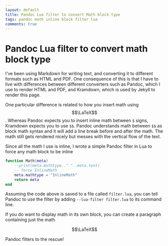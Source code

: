 ```yaml
---
layout: default
title: Pandoc Lua filter to convert Math block type
tags: pandoc math inline block filter lua
comments: true
---
```

# Pandoc Lua filter to convert math block type

I've been using Markdown for writing text, and  converting it to different formats such as HTML and PDF. One consequence of this is that I have to live with differences between different converters such as Pandoc, which I use to render HTML and PDF, and Kramdown, which is used by Jekyll to render this page.

One particular difference is related to how you insert math using $$\LaTeX$$. Whereas Pandoc expects you to insert inline math between `$` signs, Kramdown expects you to use `$$`. Pandoc understands math between `$$` as block math syntax and it will add a line break before and after the math. The math still gets rendered nicely but messes with the vertical flow of the text.

Since all the math I use is inline, I wrote a simple Pandoc filter in Lua to force any math block to be inline

```lua
function Math(meta)
    --print(meta.mathtype.." "..meta.text)
    -- force InlineMath
    meta.mathtype = "InlineMath"
    return meta
end
```

Assuming the code above is saved to a file called `filter.lua`, you can tell Pandoc to use the filter by adding `--lua-filter filter.lua` to its command line.

If you do want to display math in its own block, you can create a paragraph containing just the math

$$\LaTeX$$

Pandoc filters to the rescue!
